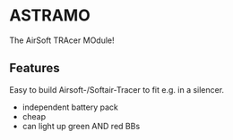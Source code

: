# ASTRAMO
The AirSoft TRAcer MOdule!

## Features
Easy to build Airsoft-/Softair-Tracer to fit e.g. in a silencer.
- independent battery pack
- cheap
- can light up green AND red BBs
